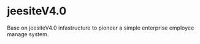 # jeesiteV4.0
Base on jeesiteV4.0 infastructure to pioneer a simple enterprise employee manage system.
